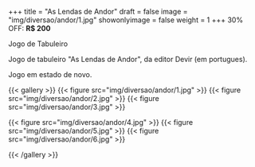 +++
title = "As Lendas de Andor"
draft = false
image = "img/diversao/andor/1.jpg"
showonlyimage = false
weight = 1
+++
30% OFF: **R$ 200**

Jogo de Tabuleiro

<!--more-->

Jogo de tabuleiro "As Lendas de Andor", da editor Devir (em portugues).

Jogo em estado de novo.

{{< gallery >}}
{{< figure src="img/diversao/andor/1.jpg" >}}
{{< figure src="img/diversao/andor/2.jpg" >}}
{{< figure src="img/diversao/andor/3.jpg" >}}

{{< figure src="img/diversao/andor/4.jpg" >}}
{{< figure src="img/diversao/andor/5.jpg" >}}
{{< figure src="img/diversao/andor/6.jpg" >}}

{{< /gallery >}}